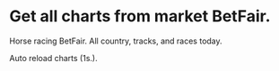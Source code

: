 
# Get all charts from market BetFair.

Horse racing BetFair.
All country, tracks, and races today.

Auto reload charts (1s.).

